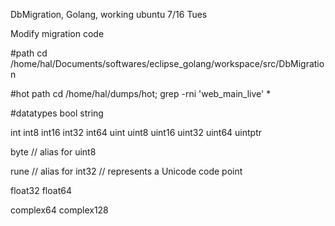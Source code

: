 DbMigration, Golang, working ubuntu
7/16 Tues

Modify migration code

#path
cd /home/hal/Documents/softwares/eclipse_golang/workspace/src/DbMigration

#hot path
cd /home/hal/dumps/hot; grep -rni 'web_main_live' * 

#datatypes
bool
string

int  int8  int16  int32  int64
uint uint8 uint16 uint32 uint64 uintptr

byte // alias for uint8

rune // alias for int32
     // represents a Unicode code point

float32 float64

complex64 complex128